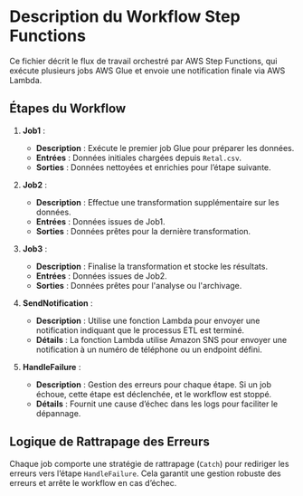 # Description du Workflow Step Functions

Ce fichier décrit le flux de travail orchestré par AWS Step Functions, qui exécute plusieurs jobs AWS Glue et envoie une notification finale via AWS Lambda.

## Étapes du Workflow

1. **Job1** : 
   - **Description** : Exécute le premier job Glue pour préparer les données.
   - **Entrées** : Données initiales chargées depuis `Retal.csv`.
   - **Sorties** : Données nettoyées et enrichies pour l’étape suivante.

2. **Job2** : 
   - **Description** : Effectue une transformation supplémentaire sur les données.
   - **Entrées** : Données issues de Job1.
   - **Sorties** : Données prêtes pour la dernière transformation.

3. **Job3** : 
   - **Description** : Finalise la transformation et stocke les résultats.
   - **Entrées** : Données issues de Job2.
   - **Sorties** : Données prêtes pour l'analyse ou l'archivage.

4. **SendNotification** :
   - **Description** : Utilise une fonction Lambda pour envoyer une notification indiquant que le processus ETL est terminé.
   - **Détails** : La fonction Lambda utilise Amazon SNS pour envoyer une notification à un numéro de téléphone ou un endpoint défini.

5. **HandleFailure** :
   - **Description** : Gestion des erreurs pour chaque étape. Si un job échoue, cette étape est déclenchée, et le workflow est stoppé.
   - **Détails** : Fournit une cause d’échec dans les logs pour faciliter le dépannage.

## Logique de Rattrapage des Erreurs
Chaque job comporte une stratégie de rattrapage (`Catch`) pour rediriger les erreurs vers l’étape `HandleFailure`. Cela garantit une gestion robuste des erreurs et arrête le workflow en cas d’échec.
